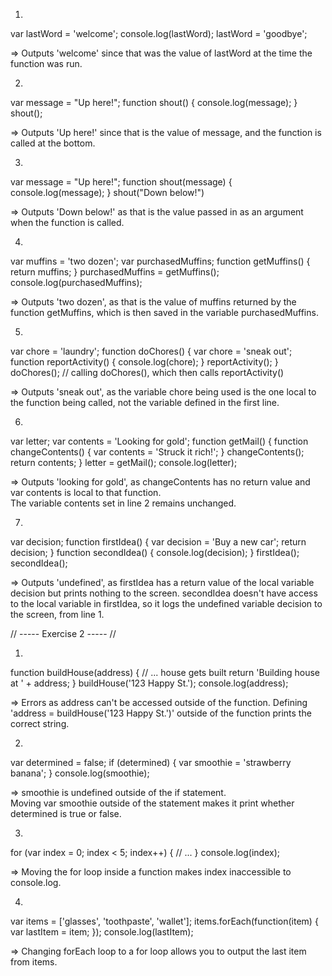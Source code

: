 1.  
var lastWord = 'welcome';
console.log(lastWord);
lastWord = 'goodbye';

  => Outputs 'welcome' since that was the value of lastWord
  at the time the function was run.

2.  
var message = "Up here!";
function shout() {
  console.log(message);
}
shout();

  => Outputs 'Up here!' since that is the value of message,
  and the function is called at the bottom.

3.  
var message = "Up here!";
function shout(message) {
  console.log(message);
}
shout("Down below!")

  => Outputs 'Down below!' as that is the value passed in as
  an argument when the function is called.

4.  
var muffins = 'two dozen';
var purchasedMuffins;
function getMuffins() {
  return muffins;
}
purchasedMuffins = getMuffins();
console.log(purchasedMuffins);

  => Outputs 'two dozen', as that is the value of muffins
  returned by the function getMuffins, which is then saved
  in the variable purchasedMuffins.

5.  
var chore = 'laundry';
function doChores() {
  var chore = 'sneak out';
  function reportActivity() {
    console.log(chore);
  }
  reportActivity();
}
doChores(); // calling doChores(), which then calls reportActivity()

  => Outputs 'sneak out', as the variable chore being used
  is the one local to the function being called, not the
  variable defined in the first line.

6.  
var letter;
var contents = 'Looking for gold';
function getMail() {
  function changeContents() {
    var contents = 'Struck it rich!';
  }
  changeContents();
  return contents;
}
letter = getMail();
console.log(letter);

  => Outputs 'looking for gold', as changeContents has no
  return value and var contents is local to that function.  
  The variable contents set in line 2 remains unchanged.

7.  
var decision;
function firstIdea() {
  var decision = 'Buy a new car';
  return decision;
}
function secondIdea() {
  console.log(decision);
}
firstIdea();
secondIdea();

  => Outputs 'undefined', as firstIdea has a return value
  of the local variable decision but prints nothing to the
  screen.  secondIdea doesn't have access to the local
  variable in firstIdea, so it logs the undefined variable
  decision to the screen, from line 1.


// ----- Exercise 2 ----- //

1.
function buildHouse(address) {
  // ... house gets built
  return 'Building house at ' + address;
}
buildHouse('123 Happy St.');
console.log(address);

  => Errors as address can't be accessed outside of the
  function.  Defining 'address = buildHouse('123 Happy St.')'
  outside of the function prints the correct string.

2.  
var determined = false;
if (determined) {
  var smoothie = 'strawberry banana';
}
console.log(smoothie);

  => smoothie is undefined outside of the if statement.  
  Moving var smoothie outside of the statement makes it
  print whether determined is true or false.

3.  
for (var index = 0; index < 5; index++) {
  // ...
}
console.log(index);

  => Moving the for loop inside a function makes index
  inaccessible to console.log.

4.  
var items = ['glasses', 'toothpaste', 'wallet'];
items.forEach(function(item) {
  var lastItem = item;
});
console.log(lastItem);

  => Changing forEach loop to a for loop allows you to
  output the last item from items.

